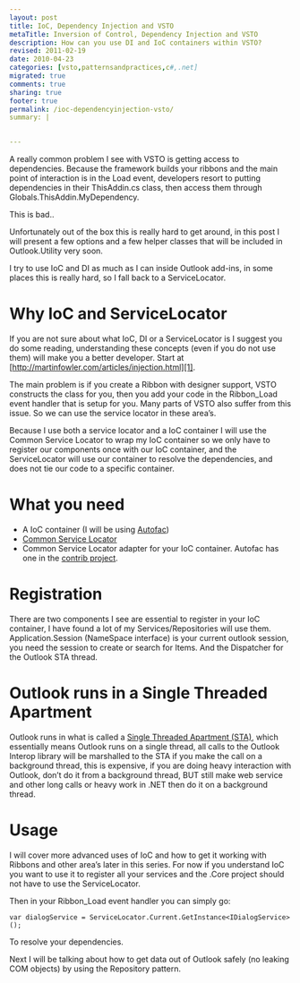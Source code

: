 ```yaml
---
layout: post
title: IoC, Dependency Injection and VSTO
metaTitle: Inversion of Control, Dependency Injection and VSTO
description: How can you use DI and IoC containers within VSTO?
revised: 2011-02-19
date: 2010-04-23
categories: [vsto,patternsandpractices,c#,.net]
migrated: true
comments: true
sharing: true
footer: true
permalink: /ioc-dependencyinjection-vsto/
summary: | 
  

---
```

A really common problem I see with VSTO is getting access to dependencies. Because the framework builds your ribbons and the main point of interaction is in the Load event, developers resort to putting dependencies in their ThisAddin.cs class, then access them through Globals.ThisAddin.MyDependency.

This is bad..

Unfortunately out of the box this is really hard to get around, in this post I will present a few options and a few helper classes that will be included in Outlook.Utility very soon.

I try to use IoC and DI as much as I can inside Outlook add-ins, in some places this is really hard, so I fall back to a ServiceLocator.

<h1>Why IoC <strong>and</strong> ServiceLocator</h1>

If you are not sure about what IoC, DI or a ServiceLocator is I suggest you do some reading, understanding these concepts (even if you do not use them) will make you a better developer. Start at [http://martinfowler.com/articles/injection.html][1].

The main problem is if you create a Ribbon with designer support, VSTO constructs the class for you, then you add your code in the Ribbon_Load event handler that is setup for you. Many parts of VSTO also suffer from this issue. So we can use the service locator in these area’s.

Because I use both a service locator and a IoC container I will use the Common Service Locator to wrap my IoC container so we only have to register our components once with our IoC container, and the ServiceLocator will use our container to resolve the dependencies, and does not tie our code to a specific container.

<h1>What you need</h1>

 - A IoC container (I will be using [Autofac][2])
 - [Common Service Locator][3]
 - Common Service Locator adapter for your IoC container. Autofac has one in the [contrib project][4].

<h1>Registration</h1>
There are two components I see are essential to register in your IoC container, I have found a lot of my Services/Repositories will use them. Application.Session (NameSpace interface) is your current outlook session, you need the session to create or search for Items. And the Dispatcher for the Outlook STA thread.

<h1>Outlook runs in a Single Threaded Apartment</h1>

Outlook runs in what is called a [Single Threaded Apartment (STA)][5], which essentially means Outlook runs on a single thread, all calls to the Outlook Interop library will be marshalled to the STA if you make the call on a background thread, this is expensive, if you are doing heavy interaction with Outlook, don’t do it from a background thread, BUT still make web service and other long calls or heavy work in .NET then do it on a background thread.

<h1>Usage</h1>
I will cover more advanced uses of IoC and how to get it working with Ribbons and other area’s later in this series. For now if you understand IoC you want to use it to register all your services and the .Core project should not have to use the ServiceLocator.

Then in your Ribbon_Load event handler you can simply go:

    var dialogService = ServiceLocator.Current.GetInstance<IDialogService>();

To resolve your dependencies.

Next I will be talking about how to get data out of Outlook safely (no leaking COM objects) by using the Repository pattern.

  [1]: http://martinfowler.com/articles/injection.html
  [2]: http://code.google.com/p/autofac/
  [3]: http://commonservicelocator.codeplex.com/
  [4]: http://code.google.com/p/autofac/downloads/list
  [5]: http://msdn.microsoft.com/en-us/library/ms680112(VS.85).aspx
